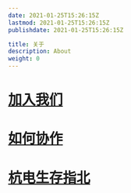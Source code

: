 ```yaml
---
date: 2021-01-25T15:26:15Z
lastmod: 2021-01-25T15:26:15Z
publishdate: 2021-01-25T15:26:15Z

title: 关于
description: About
weight: 0
---
```




# [加入我们](https://hdu.homeboyc.cn/%E5%85%B3%E4%BA%8E/%E5%8A%A0%E5%85%A5%E6%88%91%E4%BB%AC/)

# [如何协作](https://hdu.homeboyc.cn/%E5%85%B3%E4%BA%8E/%E5%A6%82%E4%BD%95%E5%8D%8F%E4%BD%9C/)

# [杭电生存指北](https://hdu.homeboyc.cn/%E5%85%B3%E4%BA%8E/%E6%9D%AD%E7%94%B5%E7%94%9F%E5%AD%98%E6%8C%87%E5%8C%97/)

